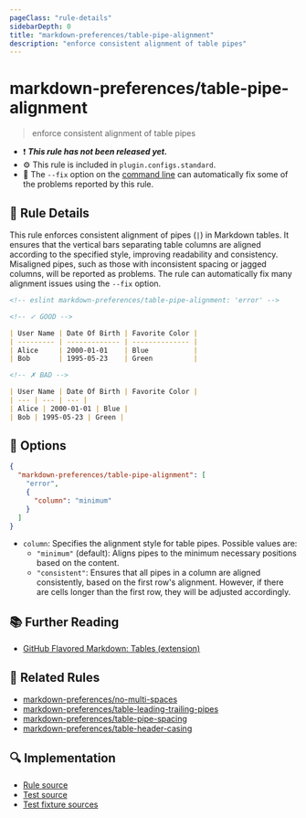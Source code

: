 ```yaml
---
pageClass: "rule-details"
sidebarDepth: 0
title: "markdown-preferences/table-pipe-alignment"
description: "enforce consistent alignment of table pipes"
---
```


# markdown-preferences/table-pipe-alignment

> enforce consistent alignment of table pipes

- ❗ <badge text="This rule has not been released yet." vertical="middle" type="error"> **_This rule has not been released yet._** </badge>
- ⚙️ This rule is included in `plugin.configs.standard`.
- 🔧 The `--fix` option on the [command line](https://eslint.org/docs/user-guide/command-line-interface#fixing-problems) can automatically fix some of the problems reported by this rule.

## 📖 Rule Details

This rule enforces consistent alignment of pipes (`|`) in Markdown tables.
It ensures that the vertical bars separating table columns are aligned according to the specified style, improving readability and consistency.
Misaligned pipes, such as those with inconsistent spacing or jagged columns, will be reported as problems.
The rule can automatically fix many alignment issues using the `--fix` option.

<!-- prettier-ignore-start -->

<!-- eslint-skip -->

```md
<!-- eslint markdown-preferences/table-pipe-alignment: 'error' -->

<!-- ✓ GOOD -->

| User Name | Date Of Birth | Favorite Color |
| --------- | ------------- | -------------- |
| Alice     | 2000-01-01    | Blue           |
| Bob       | 1995-05-23    | Green          |

<!-- ✗ BAD -->

| User Name | Date Of Birth | Favorite Color |
| --- | --- | --- |
| Alice | 2000-01-01 | Blue |
| Bob | 1995-05-23 | Green |
```

<!-- prettier-ignore-end -->

## 🔧 Options

```json
{
  "markdown-preferences/table-pipe-alignment": [
    "error",
    {
      "column": "minimum"
    }
  ]
}
```

- `column`: Specifies the alignment style for table pipes. Possible values are:
  - `"minimum"` (default): Aligns pipes to the minimum necessary positions based on the content.
  - `"consistent"`: Ensures that all pipes in a column are aligned consistently, based on the first row's alignment. However, if there are cells longer than the first row, they will be adjusted accordingly.

## 📚 Further Reading

- [GitHub Flavored Markdown: Tables (extension)](https://github.github.com/gfm/#tables-extension-)

## 👫 Related Rules

- [markdown-preferences/no-multi-spaces](./no-multi-spaces.md)
- [markdown-preferences/table-leading-trailing-pipes](./table-leading-trailing-pipes.md)
- [markdown-preferences/table-pipe-spacing](./table-pipe-spacing.md)
- [markdown-preferences/table-header-casing](./table-header-casing.md)

## 🔍 Implementation

- [Rule source](https://github.com/ota-meshi/eslint-plugin-markdown-preferences/blob/main/src/rules/table-pipe-alignment.ts)
- [Test source](https://github.com/ota-meshi/eslint-plugin-markdown-preferences/blob/main/tests/src/rules/table-pipe-alignment.ts)
- [Test fixture sources](https://github.com/ota-meshi/eslint-plugin-markdown-preferences/tree/main/tests/fixtures/rules/table-pipe-alignment)
